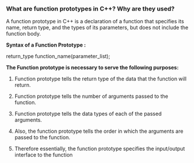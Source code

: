 ###  What are function prototypes in C++? Why are they used?


A function prototype in C++ is a declaration of a function that specifies its name, return type, and the types of its parameters, but does not include the function body.

<b>Syntax of a Function Prototype :</b>

return_type function_name(parameter_list);

<b>The Function prototype is necessary to serve the following purposes: </b>

1. Function prototype tells the return type of the data that the function will return.

2. Function prototype tells the number of arguments passed to the function.

3. Function prototype tells the data types of each of the passed arguments.

4. Also, the function prototype tells the order in which the arguments are passed to the function.

5. Therefore essentially, the function prototype specifies the input/output interface to the function